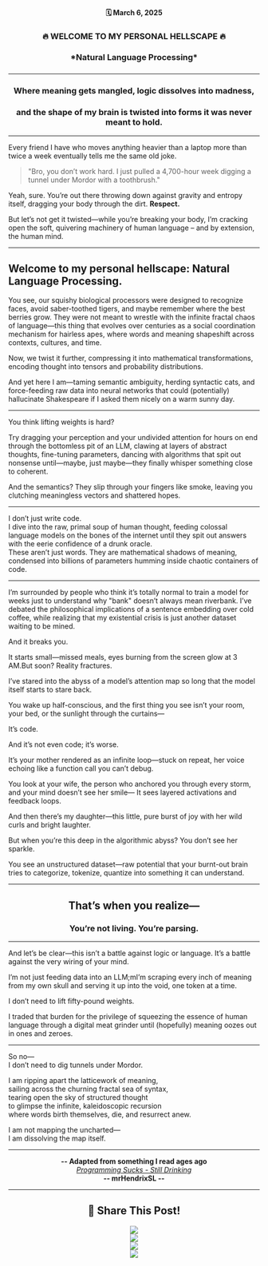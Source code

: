 <div align="center">

<h4>🗓 March 6, 2025  </h4>   

<h3>🔥 WELCOME TO MY PERSONAL HELLSCAPE 🔥</h3>  

<h3> *Natural Language Processing*  <h3>

---

### Where meaning gets mangled, logic dissolves into madness,  
### and the shape of my brain is twisted into forms it was never meant to hold.

</div>

---

Every friend I have who moves anything heavier than a laptop more than twice a week eventually tells me the same old joke.  

> "Bro, you don’t work hard. I just pulled a 4,700-hour week digging a tunnel under Mordor with a toothbrush."  

Yeah, sure. You’re out there throwing down against gravity and entropy itself, dragging your body through the dirt. **Respect.**  

But let’s not get it twisted—while you’re breaking your body, I’m cracking open the soft, quivering machinery of human language – and by extension, the human mind.  

---

## Welcome to my personal hellscape: Natural Language Processing.  

You see, our squishy biological processors were designed to recognize faces, avoid saber-toothed tigers, and maybe remember where the best berries grow. They were not meant to wrestle with the infinite fractal chaos of language—this thing that evolves over centuries as a social coordination mechanism for hairless apes, where words and meaning shapeshift across contexts, cultures, and time.  

Now, we twist it further, compressing it into mathematical transformations, encoding thought into tensors and probability distributions.  

And yet here I am—taming semantic ambiguity, herding syntactic cats, and force-feeding raw data into neural networks that could (potentially) hallucinate Shakespeare if I asked them nicely on a warm sunny day.  

---

You think lifting weights is hard?  

Try dragging your perception and your undivided attention for hours on end through the bottomless pit of an LLM, clawing at layers of abstract thoughts, fine-tuning parameters, dancing with algorithms that spit out nonsense until—maybe, just maybe—they finally whisper something close to coherent.  

And the semantics? They slip through your fingers like smoke, leaving you clutching meaningless vectors and shattered hopes.  

---

I don’t just write code.  
I dive into the raw, primal soup of human thought, feeding colossal language models on the bones of the internet until they spit out answers with the eerie confidence of a drunk oracle.  
These aren’t just words. They are mathematical shadows of meaning, condensed into billions of parameters humming inside chaotic containers of code.  

---

I’m surrounded by people who think it’s totally normal to train a model for weeks just to understand why "bank" doesn’t always mean riverbank. I’ve debated the philosophical implications of a sentence embedding over cold coffee, while realizing that my existential crisis is just another dataset waiting to be mined.  

And it breaks you.  

It starts small—missed meals, eyes burning from the screen glow at 3 AM.But soon? Reality fractures.  

I’ve stared into the abyss of a model’s attention map so long that the model itself starts to stare back.  

You wake up half-conscious, and the first thing you see isn’t your room, your bed, or the sunlight through the curtains—  

It’s code.  

And it’s not even code; it’s worse.  

It’s your mother rendered as an infinite loop—stuck on repeat, her voice echoing like a function call you can’t debug.  

You look at your wife, the person who anchored you through every storm, and your mind doesn’t see her smile— It sees layered activations and feedback loops.  

And then there’s my daughter—this little, pure burst of joy with her wild curls and bright laughter.  

But when you’re this deep in the algorithmic abyss? You don’t see her sparkle.  

You see an unstructured dataset—raw potential that your burnt-out brain tries to categorize, tokenize, quantize into something it can understand.  

---

<div align="center">

## That’s when you realize—  
### You’re not living. You’re parsing.  

</div>

---

And let’s be clear—this isn’t a battle against logic or language. It’s a battle against the very wiring of your mind.  

I’m not just feeding data into an LLM;mI’m scraping every inch of meaning from my own skull and serving it up into the void, one token at a time.  

I don’t need to lift fifty-pound weights.  

I traded that burden for the privilege of squeezing the essence of human language through a digital meat grinder until (hopefully) meaning oozes out in ones and zeroes.  

---

So no—  
I don’t need to dig tunnels under Mordor.  

I am ripping apart the latticework of meaning,  
sailing across the churning fractal sea of syntax,  
tearing open the sky of structured thought  
to glimpse the infinite, kaleidoscopic recursion  
where words birth themselves, die, and resurrect anew.  

I am not mapping the uncharted—  
I am dissolving the map itself.  

---

<div align="center">

**-- Adapted from something I read ages ago**  
[*Programming Sucks - Still Drinking*](https://www.stilldrinking.org/programming-sucks)  
**-- mrHendrixSL --**  

---

## **📢 Share This Post!**  
<a href="https://www.facebook.com/sharer/sharer.php?u=https://mrhendrixsl.github.io/2025/03/06/Welcome-to-my-personal-hellscape-Natural-Language-Processing.html" target="_blank"><img src="https://img.shields.io/badge/Facebook-%231877F2?style=for-the-badge&logo=facebook&logoColor=white"></a>  
<a href="https://twitter.com/intent/tweet?text=Check%20this%20out!&url=https://mrhendrixsl.github.io/2025/03/06/Welcome-to-my-personal-hellscape-Natural-Language-Processing.html" target="_blank"><img src="https://img.shields.io/badge/Twitter-%231DA1F2?style=for-the-badge&logo=twitter&logoColor=white"></a>  
<a href="https://www.linkedin.com/sharing/share-offsite/?url=https://mrhendrixsl.github.io/2025/03/06/Welcome-to-my-personal-hellscape-Natural-Language-Processing.html" target="_blank"><img src="https://img.shields.io/badge/LinkedIn-%230A66C2?style=for-the-badge&logo=linkedin&logoColor=white"></a>  
<a href="https://reddit.com/submit?url=https://mrhendrixsl.github.io/2025/03/06/Welcome-to-my-personal-hellscape-Natural-Language-Processing.html&title=Check%20this%20out!" target="_blank"><img src="https://img.shields.io/badge/Reddit-%23FF4500?style=for-the-badge&logo=reddit&logoColor=white"></a>  

</div>
